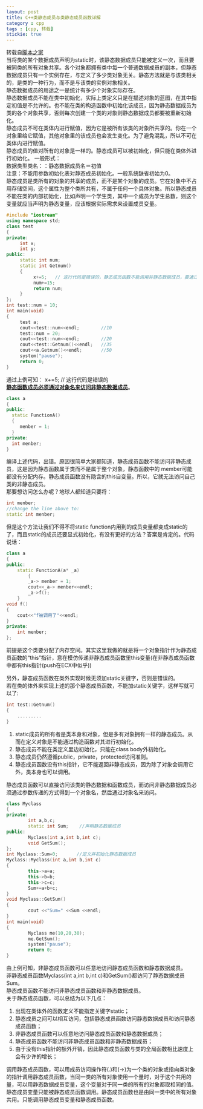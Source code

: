 ```yaml
---
layout: post
title: C++类静态成员与类静态成员函数详解
category : cpp
tags : [cpp, 转载]
stickie: true
---
```



转载自[脚本之家](http://www.jb51.net/article/41775.htm)  
当将类的某个数据成员声明为static时，该静态数据成员只能被定义一次，而且要被同类的所有对象共享。各个对象都拥有类中每一个普通数据成员的副本，但静态数据成员只有一个实例存在，与定义了多少类对象无关。静态方法就是与该类相关的，是类的一种行为，而不是与该类的实例对象相关。  
静态数据成员的用途之一是统计有多少个对象实际存在。  
静态数据成员不能在类中初始化，实际上类定义只是在描述对象的蓝图，在其中指定初值是不允许的。也不能在类的构造函数中初始化该成员，因为静态数据成员为类的各个对象共享，否则每次创建一个类的对象则静态数据成员都要被重新初始化。  
静态成员不可在类体内进行赋值，因为它是被所有该类的对象所共享的。你在一个对象里给它赋值，其他对象里的该成员也会发生变化。为了避免混乱，所以不可在类体内进行赋值。  
静态成员的值对所有的对象是一样的。静态成员可以被初始化，但只能在类体外进行初始化。
一般形式：  
数据类型类名：：静态数据成员名＝初值  
注意：不能用参数初始化表对静态成员初始化。一般系统缺省初始为0。  
静态成员是类所有的对象的共享的成员，而不是某个对象的成员。它在对象中不占用存储空间，这个属性为整个类所共有，不属于任何一个具体对象。所以静态成员不能在类的内部初始化，比如声明一个学生类，其中一个成员为学生总数，则这个变量就应当声明为静态变量，应该根据实际需求来设置成员变量。  

```c++
#include "iostream"
using namespace std;
class test
{
private:
     int x;
     int y;
public:
     static int num;
     static int Getnum()
     {
          x+=5;   // 这行代码是错误的，静态成员函数不能调用非静态数据成员，要通过类的对象来调用。
          num+=15;
          return num;
     }
};
int test::num = 10;
int main(void)
{
     test a;
     cout<<test::num<<endl;        //10
     test::num = 20;
     cout<<test::num<<endl;        //20
     cout<<test::Getnum()<<endl;   //35
     cout<<a.Getnum()<<endl;       //50
     system("pause");
     return 0;
}
```
通过上例可知：  x+=5;   // 这行代码是错误的  
[**静态函数成员必须通过对象名来访问非静态数据成员**](http://www.jb51.net/article/41941.htm)。  

```c++
class a
{
public:
  static FunctionA()
  {
     menber = 1;
  }
private:
  int menber;
}
```
编译上述代码，出错。原因很简单大家都知道，静态成员函数不能访问非静态成员，这是因为静态函数属于类而不是属于整个对象，静态函数中的 member可能都没有分配内存。静态成员函数没有隐含的this自变量。所以，它就无法访问自己类的非静态成员。  
那要想访问怎么办呢？地球人都知道只要将：  

```c++
int menber;
//change the line above to:
static int menber;
```
但是这个方法让我们不得不将static function内用到的成员变量都变成static的了，而且static的成员还要显式初始化，有没有更好的方法？答案是肯定的。代码说话：  

```c++
class a
{
public:
    static FunctionA(a* _a)
    	{
      	_a-> menber = 1;
      	cout<<_a-> menber<<endl;
      	_a->f();
    }
void f()
{
	cout<<"f被调用了"<<endl;
}
private:
    int menber;
};
```
前提是这个类要分配了内存空间。其实这里我做的就是将一个对象指针作为静态成员函数的“this”指针，意在模仿传递非静态成员函数里this变量(在非静态成员函数中都有this指针(push在ECX中似乎))  

另外，静态成员函数在类外实现时候无须加static关键字，否则是错误的。  
若在类的体外来实现上述的那个静态成员函数，不能加static关键字，这样写就可以了:  

```c++
int test::Getnum()
{
	.........
}
```
1.  static成员的所有者是类本身和对象，但是多有对象拥有一样的静态成员。从而在定义对象是不能通过构造函数对其进行初始化。
2.  静态成员不能在类定义里边初始化，只能在class body外初始化。
3.  静态成员仍然遵循public，private，protected访问准则。
4.  静态成员函数没有this指针，它不能返回非静态成员，因为除了对象会调用它外，类本身也可以调用。

静态成员函数可以直接访问该类的静态数据和函数成员，而访问非静态数据成员必须通过参数传递的方式得到一个对象名，然后通过对象名来访问。  

```c++
class Myclass
{
private:
        int a,b,c;
        static int Sum;    //声明静态数据成员
public:
        Myclass(int a,int b,int c);
        void GetSum();
};
int Myclass::Sum=0;       //定义并初始化静态数据成员
Myclass::Myclass(int a,int b,int c)
{
        this->a=a;
        this->b=b;
        this->c=c;
        Sum+=a+b+c;
}
void Myclass::GetSum()
{
        cout <<"Sum=" <<Sum <<endl;
}
int main(void)
{
        Myclass me(10,20,30);
        me.GetSum();
        system("pause");
        return 0;
}
```
由上例可知，非静态成员函数可以任意地访问静态成员函数和静态数据成员。  
非静态成员函数Myclass(int a,int b,int c)和GetSum()都访问了静态数据成员Sum。  
静态成员函数不能访问非静态成员函数和非静态数据成员。  
关于静态成员函数，可以总结为以下几点：
1.  出现在类体外的函数定义不能指定关键字static；
2.  静态成员之间可以相互访问，包括静态成员函数访问静态数据成员和访问静态成员函数；
3.  非静态成员函数可以任意地访问静态成员函数和静态数据成员；
4.  静态成员函数不能访问非静态成员函数和非静态数据成员；
5.  由于没有this指针的额外开销，因此静态成员函数与类的全局函数相比速度上会有少许的增长；

调用静态成员函数，可以用成员访问操作符(.)和(->)为一个类的对象或指向类对象的指针调用静态成员函数，当同一类的所有对象使用一个量时，对于这个共用的量，可以用静态数据成员变量，这个变量对于同一类的所有的对象都取相同的值。静态成员变量只能被静态成员函数调用。静态成员函数也是由同一类中的所有对象共用。只能调用静态成员变量和静态成员函数。
